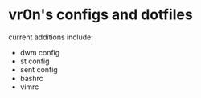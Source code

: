 # vr0n's configs and dotfiles

current additions include:
- dwm config
- st config
- sent config
- bashrc
- vimrc
